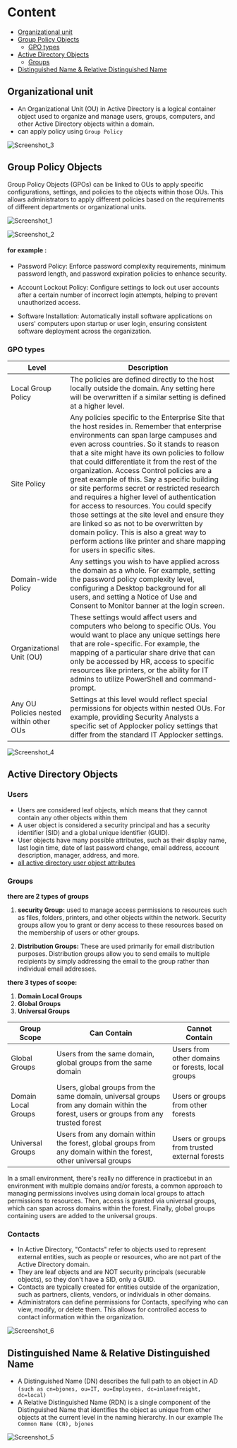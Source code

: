 # Content
- [Organizational unit](#organizational-unit)
- [Group Policy Objects](#group-policy-objects)
  - [GPO types](#gpo-types)   
- [Active Directory Objects](#objects)
  - [Groups](#groups)
- [Distinguished Name & Relative Distinguished Name](#distinguished-name--relative-distinguished-name)

## Organizational unit
- An Organizational Unit (OU) in Active Directory is a logical container object used to organize and manage users, groups, computers, and other Active Directory objects within a domain. 
- can apply policy using `Group Policy`

![Screenshot_3](https://github.com/kiro6/penetration-testing-notes/assets/57776872/59e4ee58-42c3-4aba-8f7f-30347151ee22)



## Group Policy Objects 
Group Policy Objects (GPOs) can be linked to OUs to apply specific configurations, settings, and policies to the objects within those OUs. This allows administrators to apply different policies based on the requirements of different departments or organizational units.

![Screenshot_1](https://github.com/kiro6/penetration-testing-notes/assets/57776872/a0c7ec7a-de08-405b-b48c-43e0ec1b45a3)


![Screenshot_2](https://github.com/kiro6/penetration-testing-notes/assets/57776872/6fadfe24-f2e4-4e40-b5e3-d213dfbc96ac)



#### for example : 
- Password Policy: Enforce password complexity requirements, minimum password length, and password expiration policies to enhance security.

- Account Lockout Policy: Configure settings to lock out user accounts after a certain number of incorrect login attempts, helping to prevent unauthorized access.

- Software Installation: Automatically install software applications on users' computers upon startup or user login, ensuring consistent software deployment across the organization.


### GPO types

| Level                           | Description                                                                                                                                                                                                                                                                                                                               |
|---------------------------------|-------------------------------------------------------------------------------------------------------------------------------------------------------------------------------------------------------------------------------------------------------------------------------------------------------------------------------------------|
| Local Group Policy              | The policies are defined directly to the host locally outside the domain. Any setting here will be overwritten if a similar setting is defined at a higher level.                                                                                                                                                                       |
| Site Policy                     | Any policies specific to the Enterprise Site that the host resides in. Remember that enterprise environments can span large campuses and even across countries. So it stands to reason that a site might have its own policies to follow that could differentiate it from the rest of the organization. Access Control policies are a great example of this. Say a specific building or site performs secret or restricted research and requires a higher level of authentication for access to resources. You could specify those settings at the site level and ensure they are linked so as not to be overwritten by domain policy. This is also a great way to perform actions like printer and share mapping for users in specific sites. |
| Domain-wide Policy             | Any settings you wish to have applied across the domain as a whole. For example, setting the password policy complexity level, configuring a Desktop background for all users, and setting a Notice of Use and Consent to Monitor banner at the login screen.                                                                                                                                |
| Organizational Unit (OU)       | These settings would affect users and computers who belong to specific OUs. You would want to place any unique settings here that are role-specific. For example, the mapping of a particular share drive that can only be accessed by HR, access to specific resources like printers, or the ability for IT admins to utilize PowerShell and command-prompt.                                                              |
| Any OU Policies nested within other OUs | Settings at this level would reflect special permissions for objects within nested OUs. For example, providing Security Analysts a specific set of Applocker policy settings that differ from the standard IT Applocker settings.                                                                                                                                                                      |


![Screenshot_4](https://github.com/kiro6/penetration-testing-notes/assets/57776872/d2eadbff-043d-49c0-aae5-bba627ae372a)


## Active Directory Objects 

### Users
- Users are considered leaf objects, which means that they cannot contain any other objects within them
- A user object is considered a security principal and has a security identifier (SID) and a global unique identifier (GUID).
- User objects have many possible attributes, such as their display name, last login time, date of last password change, email address, account description, manager, address, and more.
- [all active directory user object attributes](https://www.easy365manager.com/how-to-get-all-active-directory-user-object-attributes/)

### Groups
**there are 2 types of groups** 
1) **security Group:**
used to manage access permissions to resources such as files, folders, printers, and other objects within the network. Security groups allow you to grant or deny access to these resources based on the membership of users or other groups.

2) **Distribution Groups:**
These are used primarily for email distribution purposes. Distribution groups allow you to send emails to multiple recipients by simply addressing the email to the group rather than individual email addresses.


**there 3 types of scope:** 

1) **Domain Local Groups**
2) **Global Groups**
3) **Universal Groups**


| Group Scope        | Can Contain                                             | Cannot Contain                                     |
|--------------------|---------------------------------------------------------|-----------------------------------------------------|
| Global Groups      | Users from the same domain, global groups from the same domain | Users from other domains or forests, local groups |
| Domain Local Groups| Users, global groups from the same domain, universal groups from any domain within the forest, users or groups from any trusted forest | Users or groups from other forests |
| Universal Groups   | Users from any domain within the forest, global groups from any domain within the forest, other universal groups | Users or groups from trusted external forests |


In a small environment, there's really no difference in practicebut in an environment with multiple domains and/or forests, a common approach to managing permissions involves using domain local groups to attach permissions to resources. Then, access is granted via universal groups, which can span across domains within the forest. Finally, global groups containing users are added to the universal groups.


### Contacts 
- In Active Directory, "Contacts" refer to objects used to represent external entities, such as people or resources, who are not part of the Active Directory domain.
- They are leaf objects and are NOT security principals (securable objects), so they don't have a SID, only a GUID. 
- Contacts are typically created for entities outside of the organization, such as partners, clients, vendors, or individuals in other domains.
- Administrators can define permissions for Contacts, specifying who can view, modify, or delete them. This allows for controlled access to contact information within the organization.


![Screenshot_6](https://github.com/kiro6/penetration-testing-notes/assets/57776872/7b6c6d9f-6c52-47dc-96ed-60270d6b042e)


## Distinguished Name & Relative Distinguished Name
- A Distinguished Name (DN) describes the full path to an object in AD `(such as cn=bjones, ou=IT, ou=Employees, dc=inlanefreight, dc=local)`
- A Relative Distinguished Name (RDN) is a single component of the Distinguished Name that identifies the object as unique from other objects at the current level in the naming hierarchy. In our example `The Common Name (CN), bjones`

![Screenshot_5](https://github.com/kiro6/penetration-testing-notes/assets/57776872/39be0a60-df9f-495b-a8d3-626e3d66edd2)



